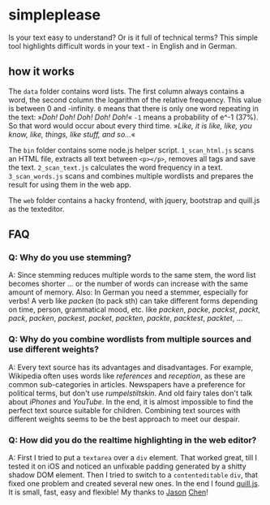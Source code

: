 # simpleplease

Is your text easy to understand? Or is it full of technical terms?
This simple tool highlights difficult words in your text - in English and in German.

## how it works

The `data` folder contains word lists. The first column always contains a word, the second column the logarithm of the relative frequency. This value is between 0 and -infinity.
`0` means that there is only one word repeating in the text: »*Doh! Doh! Doh! Doh! Doh!*«
`-1` means a probability of e^-1 (37%). So that word would occur about every third time. »*Like, it is like, like, you know, like, things, like stuff, and so...*«

The `bin` folder contains some node.js helper script.
`1_scan_html.js` scans an HTML file, extracts all text between `<p></p>`, removes all tags and save the text.
`2_scan_text.js` calculates the word frequency in a text.
`3_scan_words.js` scans and combines multiple wordlists and prepares the result for using them in the web app.

The `web` folder contains a hacky frontend, with jquery, bootstrap and quill.js as the texteditor.

## FAQ

### Q: Why do you use stemming?

A: Since stemming reduces multiple words to the same stem, the word list becomes shorter ... or the number of words can increase with the same amount of memory. Also: In German you need a stemmer, especially for verbs! A verb like *packen* (to pack sth) can take different forms depending on time, person, grammatical mood, etc. like *packen*, *packe*, *packst*, *packt*, *pack*, *packen*, *packest*, *packet*, *packten*, *packte*, *packtest*, *packtet*, ...

### Q: Why do you combine wordlists from multiple sources and use different weights?

A: Every text source has its advantages and disadvantages. For example, Wikipedia often uses words like *references* and *reception*, as these are common sub-categories in articles. Newspapers have a preference for political terms, but don't use *rumpelstiltskin*. And old fairy tales don't talk about *iPhones* and *YouTube*.
In the end, it is almost impossible to find the perfect text source suitable for children. Combining text sources with different weights seems to be the best approach to meet our despair.

### Q: How did you do the realtime highlighting in the web editor?

A: First I tried to put a `textarea` over a `div` element. That worked great, till I tested it on iOS and noticed an unfixable padding generated by a shitty shadow DOM element.
Then I tried to switch to a `contenteditable` `div`, that fixed one problem and created several new ones.
In the end I found [quill.js](https://quilljs.com). It is small, fast, easy and flexible! My thanks to [Jason](https://github.com/jhchen) [Chen](https://twitter.com/jhchen)!

